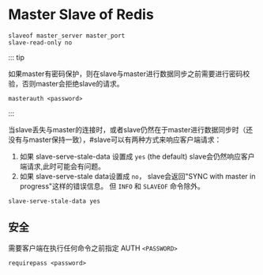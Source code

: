 # Master Slave of Redis

```redis
slaveof master_server master_port
slave-read-only no
```

::: tip

如果master有密码保护，则在slave与master进行数据同步之前需要进行密码校验，否则master会拒绝slave的请求。

```redis
masterauth <password>
```

:::

当slave丢失与master的连接时，或者slave仍然在于master进行数据同步时（还没有与master保持一致），#slave可以有两种方式来响应客户端请求：

1. 如果 slave-serve-stale-data 设置成 `yes` (the default) slave会仍然响应客户端请求,此时可能会有问题。
2. 如果 slave-serve-stale data设置成  `no`，  slave会返回"SYNC with master in progress"这样的错误信息。 但 `INFO` 和 `SLAVEOF` 命令除外。

```redis
slave-serve-stale-data yes
```

## 安全

需要客户端在执行任何命令之前指定 AUTH `<PASSWORD>`

```redis
requirepass <password>
```
